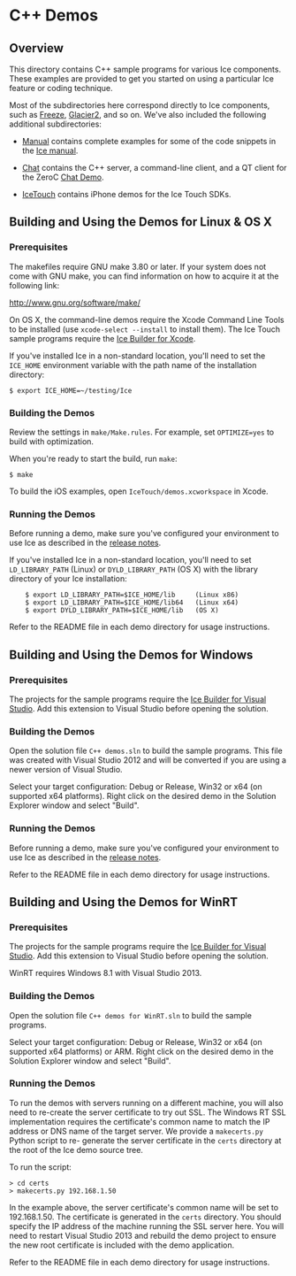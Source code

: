 # C++ Demos

## Overview

This directory contains C++ sample programs for various Ice components. These
examples are provided to get you started on using a particular Ice feature or
coding technique.

Most of the subdirectories here correspond directly to Ice components, such as
[Freeze](./Freeze), [Glacier2](./Glacier2), and so on. We've also included the
following additional subdirectories:

- [Manual](./Manual) contains complete examples for some of the code snippets
in the [Ice manual][1].

- [Chat](./Chat) contains the C++ server, a command-line client,
and a QT client for the ZeroC [Chat Demo][2].

- [IceTouch](./IceTouch) contains iPhone demos for the Ice Touch SDKs.

## Building and Using the Demos for Linux & OS X

### Prerequisites

The makefiles require GNU make 3.80 or later. If your system does not come
with GNU make, you can find information on how to acquire it at the
following link:

http://www.gnu.org/software/make/

On OS X, the command-line demos require the Xcode Command Line Tools to be
installed (use `xcode-select --install` to install them). The Ice Touch sample
programs require the [Ice Builder for Xcode][3].

If you've installed Ice in a non-standard location, you'll need to set the
`ICE_HOME` environment variable with the path name of the
installation directory:

    $ export ICE_HOME=~/testing/Ice

### Building the Demos

Review the settings in `make/Make.rules`. For example, set `OPTIMIZE=yes`
to build with optimization.

When you're ready to start the build, run `make`:

    $ make

To build the iOS examples, open `IceTouch/demos.xcworkspace` in Xcode.

### Running the Demos

Before running a demo, make sure you've configured your environment to use Ice
as described in the [release notes][4].

If you've installed Ice in a non-standard location, you'll need to set
`LD_LIBRARY_PATH` (Linux) or `DYLD_LIBRARY_PATH` (OS X)
with the library directory of your Ice installation:

        $ export LD_LIBRARY_PATH=$ICE_HOME/lib     (Linux x86)
        $ export LD_LIBRARY_PATH=$ICE_HOME/lib64   (Linux x64)
        $ export DYLD_LIBRARY_PATH=$ICE_HOME/lib   (OS X)

Refer to the README file in each demo directory for usage instructions.

## Building and Using the Demos for Windows

### Prerequisites

The projects for the sample programs require the [Ice Builder for Visual Studio][5].
Add this extension to Visual Studio before opening the solution.

### Building the Demos

Open the solution file `C++ demos.sln` to build the sample programs. This file
was created with Visual Studio 2012 and will be converted if you are using a newer
version of Visual Studio.

Select your target configuration: Debug or Release, Win32 or x64 (on supported x64
platforms). Right click on the desired demo in the Solution Explorer window and
select "Build".

### Running the Demos

Before running a demo, make sure you've configured your environment to use Ice
as described in the [release notes][3].

Refer to the README file in each demo directory for usage instructions.

## Building and Using the Demos for WinRT

### Prerequisites

The projects for the sample programs require the [Ice Builder for Visual Studio][5].
Add this extension to Visual Studio before opening the solution.

WinRT requires Windows 8.1 with Visual Studio 2013.

### Building the Demos

Open the solution file `C++ demos for WinRT.sln` to build the sample programs.

Select your target configuration: Debug or Release, Win32 or x64 (on supported x64
platforms) or ARM. Right click on the desired demo in the Solution Explorer window
and select "Build".

### Running the Demos

To run the demos with servers running on a different machine, you will also need
to re-create the server certificate to try out SSL. The Windows RT SSL
implementation requires the certificate's common name to match the IP address or
DNS name of the target server. We provide a `makecerts.py` Python script to re-
generate the server certificate in the `certs` directory at the root of the Ice
demo source tree.

To run the script:

    > cd certs
    > makecerts.py 192.168.1.50

In the example above, the server certificate's common name will be set to
192.168.1.50. The certificate is generated in the `certs` directory. You
should specify the IP address of the machine running the SSL server here. You
will need to restart Visual Studio 2013 and rebuild the demo project to ensure
the new root certificate is included with the demo application.

Refer to the README file in each demo directory for usage instructions.

[1]: https://doc.zeroc.com/display/Ice36/Ice+Manual
[2]: https://zeroc.com/chat/index.html
[3]: https://github.com/zeroc-ice/ice-builder-xcode
[4]: https://doc.zeroc.com/display/Ice36/Ice+Release+Notes
[5]: https://github.com/zeroc-ice/ice-builder-visualstudio
